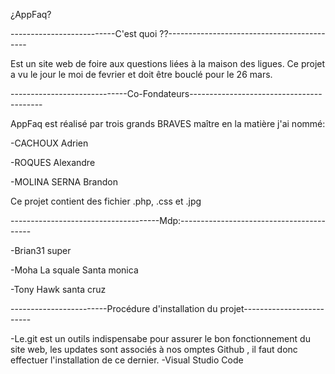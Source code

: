 ¿AppFaq? 

--------------------------C'est quoi ??-------------------------------------------




Est un site web de foire aux questions liées à la maison des ligues.
Ce projet a vu le jour le moi de fevrier et doit être bouclé pour le 26 mars.


-----------------------------Co-Fondateurs-----------------------------------------




AppFaq est réalisé par trois grands BRAVES maître en la matière j'ai nommé:

-CACHOUX Adrien

-ROQUES Alexandre

-MOLINA SERNA Brandon

Ce projet contient des fichier .php, .css et .jpg



-------------------------------------Mdp:-----------------------------------------



-Brian31
super

-Moha La squale
Santa monica

-Tony Hawk
santa cruz



------------------------Procédure d'installation du projet-------------------------



-Le.git est un outils indispensabe pour assurer le bon fonctionnement du site web, les updates sont associés à nos omptes Github , il faut donc effectuer l'installation de ce dernier.
-Visual Studio Code 


